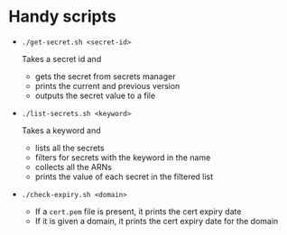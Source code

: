 # Handy scripts

- `./get-secret.sh <secret-id>` 
  
  Takes a secret id and 
  - gets the secret from secrets manager
  - prints the current and previous version
  - outputs the secret value to a file

- `./list-secrets.sh <keyword>`
  
  Takes a keyword and 
  - lists all the secrets
  - filters for secrets with the keyword in the name
  - collects all the ARNs
  - prints the value of each secret in the filtered list  

- `./check-expiry.sh <domain>`

  - If a `cert.pem` file is present, it prints the cert expiry date
  - If it is given a domain, it prints the cert expiry date for the domain